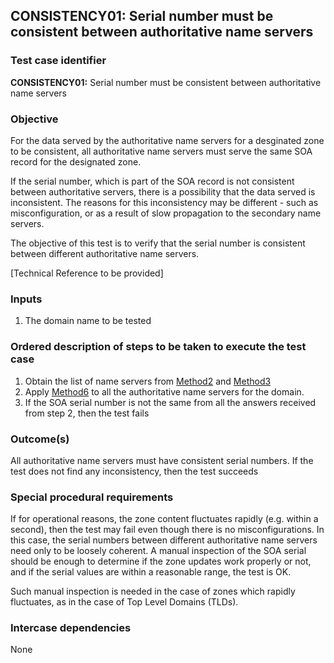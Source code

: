 ## CONSISTENCY01: Serial number must be consistent between authoritative name servers 

### Test case identifier

**CONSISTENCY01:** Serial number must be consistent between authoritative
name servers 

### Objective

For the data served by the authoritative name servers for a desginated zone
to be consistent, all authoritative name servers must serve the same SOA
record for the designated zone.   

If the serial number, which is part of the SOA record is not consistent
between authoritative servers, there is a possibility that the data served
is inconsistent. The reasons for this inconsistency may be different - such
as misconfiguration, or as a result of slow propagation to the secondary
name servers.

The objective of this test is to verify that the serial number is consistent
between different authoritative name servers.

[Technical Reference to be provided]

### Inputs

1. The domain name to be tested

### Ordered description of steps to be taken to execute the test case
1. Obtain the list of name servers from [Method2](../Methods.md) and
[Method3](../Methods.md)
2. Apply [Method6](../Methods.md) to all the authoritative name servers for
the domain. 
3. If the SOA serial number is not the same from all the answers received
from step 2, then the test fails

### Outcome(s)
All authoritative name servers must have consistent serial numbers. If the
test does not find any inconsistency, then the test succeeds

### Special procedural requirements	

If for operational reasons, the zone content fluctuates rapidly (e.g. within
a second), then the test may fail even though there is no misconfigurations.
In this case, the serial numbers between different authoritative name
servers need only to be loosely coherent. A manual inspection of the SOA
serial should be enough to determine if the zone updates work properly or
not, and if the serial values are within a reasonable range, the test is OK. 

Such manual inspection is needed in the case of zones which rapidly
fluctuates, as in the case of Top Level Domains (TLDs).  

### Intercase dependencies

None

